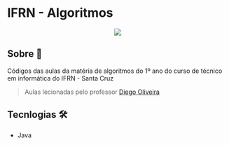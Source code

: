 # IFRN - Algoritmos

<div align="center">
  <img src="https://img.icons8.com/color/144/000000/java-coffee-cup-logo--v2.png"/>
</div>

## Sobre 📖
Códigos das aulas da matéria de algoritmos do 1º ano do curso de técnico em informática do IFRN - Santa Cruz

> Aulas lecionadas pelo professor [Diego Oliveira](https://github.com/diegodimap)

## Tecnlogias 🛠️
- Java
